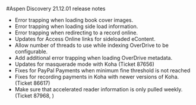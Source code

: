 #Aspen Discovery 21.12.01 release notes
- Error trapping when loading book cover images. 
- Error trapping when loading side load information.
- Error trapping when redirecting to a record online. 
- Updates for Access Online links for sideloaded eContent. 
- Allow number of threads to use while indexing OverDrive to be configurable.
- Add additional error trapping when loading OverDrive metadata. 
- Updates for masquerade mode with Koha (Ticket 87656)
- Fixes for PayPal Payments when minimum fine threshold is not reached 
- Fixes for recording payments in Koha with newer versions of Koha. (Ticket 86617)
- Make sure that accelerated reader information is only pulled weekly. (Ticket 87968, )